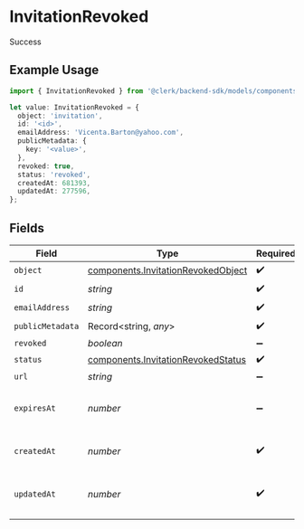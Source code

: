 # InvitationRevoked

Success

## Example Usage

```typescript
import { InvitationRevoked } from '@clerk/backend-sdk/models/components';

let value: InvitationRevoked = {
  object: 'invitation',
  id: '<id>',
  emailAddress: 'Vicenta.Barton@yahoo.com',
  publicMetadata: {
    key: '<value>',
  },
  revoked: true,
  status: 'revoked',
  createdAt: 681393,
  updatedAt: 277596,
};
```

## Fields

| Field            | Type                                                                                     | Required           | Description                         | Example |
| ---------------- | ---------------------------------------------------------------------------------------- | ------------------ | ----------------------------------- | ------- |
| `object`         | [components.InvitationRevokedObject](../../models/components/invitationrevokedobject.md) | :heavy_check_mark: | N/A                                 |         |
| `id`             | _string_                                                                                 | :heavy_check_mark: | N/A                                 |         |
| `emailAddress`   | _string_                                                                                 | :heavy_check_mark: | N/A                                 |         |
| `publicMetadata` | Record<string, _any_>                                                                    | :heavy_check_mark: | N/A                                 |         |
| `revoked`        | _boolean_                                                                                | :heavy_minus_sign: | N/A                                 | true    |
| `status`         | [components.InvitationRevokedStatus](../../models/components/invitationrevokedstatus.md) | :heavy_check_mark: | N/A                                 | revoked |
| `url`            | _string_                                                                                 | :heavy_minus_sign: | N/A                                 |         |
| `expiresAt`      | _number_                                                                                 | :heavy_minus_sign: | Unix timestamp of expiration.<br/>  |         |
| `createdAt`      | _number_                                                                                 | :heavy_check_mark: | Unix timestamp of creation.<br/>    |         |
| `updatedAt`      | _number_                                                                                 | :heavy_check_mark: | Unix timestamp of last update.<br/> |         |
